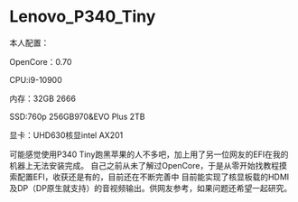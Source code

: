 # Lenovo_P340_Tiny

本人配置：

OpenCore：0.70

CPU:i9-10900

内存：32GB 2666

SSD:760p 256GB970&EVO Plus 2TB

显卡：UHD630核显intel AX201

可能感觉使用P340 Tiny跑黑苹果的人不多吧，加上用了另一位网友的EFI在我的机器上无法安装完成。
自己之前从未了解过OpenCore，于是从零开始找教程摸索配置EFI，收获还是有的，目前还在不断完善中
目前能实现了核显板载的HDMI及DP（DP原生就支持）的音视频输出。供网友参考，如果问题还希望一起研究。
